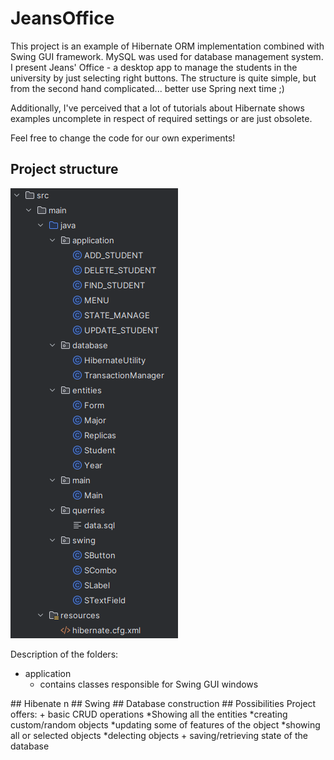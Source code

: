 # JeansOffice


This project is an example of Hibernate ORM implementation combined
with Swing GUI framework. MySQL was used for database management system.
I present Jeans' Office - a desktop app to manage the students in the university 
by just selecting right buttons. The structure is quite simple, but from the second
hand complicated... better use Spring next time ;)

Additionally, I've perceived that a lot of tutorials about Hibernate 
shows examples uncomplete in respect of required settings 
or are just obsolete. 

Feel free to change the code for our own experiments!

## Project structure 

<!--<img src="https://github.com/JayBroe/JeansOffice/blob/master/Main-menu-screen.png" alt="Alt text" title="Optional title"> -->

<img src="https://github.com/JayBroe/JeansOffice/blob/master/project-structure.png" alt="Alt text" title="Optional title">
<!--https://github.com/JayBroe/JeansOffice/blob/master/project-structure.png-->

Description of the folders:

+ application
  - contains classes responsible for Swing GUI windows


<!--->
## Hibenate
n

## Swing

## Database construction

## Possibilities

Project offers:

+ basic CRUD operations
  *Showing all the entities
  *creating custom/random objects
  *updating some of features of the object
  *showing all or selected objects
  *delecting objects 
+ saving/retrieving state of the database
  
